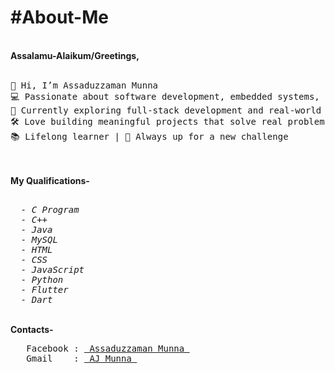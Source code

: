 <h1>#About-Me</h1><br>
<b>Assalamu-Alaikum/Greetings,</b> <br><br>
<pre>👋 Hi, I’m Assaduzzaman Munna
💻 Passionate about software development, embedded systems, and AI/ML
🌱 Currently exploring full-stack development and real-world tech solutions
🛠️ Love building meaningful projects that solve real problems
📚 Lifelong learner | 🚀 Always up for a new challenge</pre><br><br>
<b>My Qualifications- </b>
  <i>
<pre>  
  - C Program
  - C++
  - Java
  - MySQL
  - HTML
  - CSS
  - JavaScript
  - Python
  - Flutter
  - Dart
</pre>
  </i>  <br>
<b>Contacts- </b><br>
<pre>
   Facebook : <a href="https://www.facebook.com/iam.ajmunna"> Assaduzzaman Munna </a>
   Gmail    : <a href = "mailto:iam.ajmunna@gmail.com"> AJ Munna </a>
</pre>

